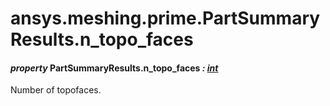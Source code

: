 # ansys.meshing.prime.PartSummaryResults.n_topo_faces

#### *property* PartSummaryResults.n_topo_faces *: [int](https://docs.python.org/3.11/library/functions.html#int)*

Number of topofaces.

<!-- !! processed by numpydoc !! -->
